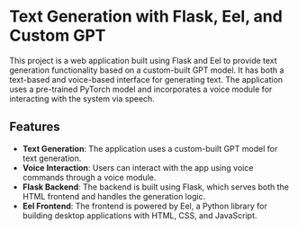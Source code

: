 # Text Generation with Flask, Eel, and Custom GPT

This project is a web application built using Flask and Eel to provide text generation functionality based on a custom-built GPT model. It has both a text-based and voice-based interface for generating text. The application uses a pre-trained PyTorch model and incorporates a voice module for interacting with the system via speech. 

## Features

- **Text Generation**: The application uses a custom-built GPT model for text generation.
- **Voice Interaction**: Users can interact with the app using voice commands through a voice module.
- **Flask Backend**: The backend is built using Flask, which serves both the HTML frontend and handles the generation logic.
- **Eel Frontend**: The frontend is powered by Eel, a Python library for building desktop applications with HTML, CSS, and JavaScript.





